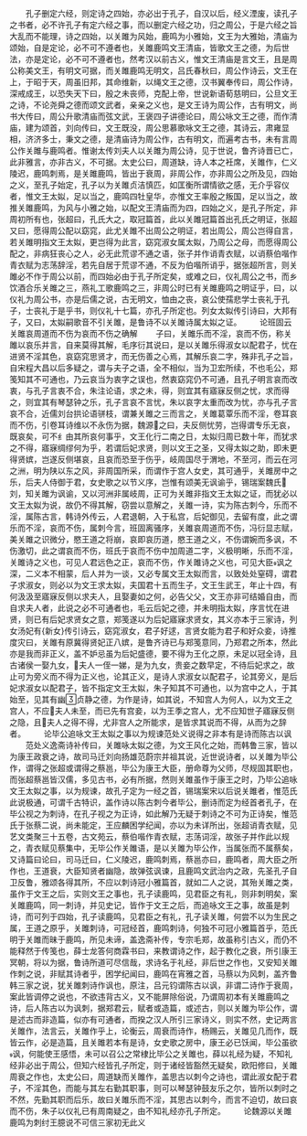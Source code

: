 <!-- { "loadSidebar": true } -->
　　孔子删定六经，则定诗之四始，亦必出于孔子，自汉以后，经义湮废，读孔子之书者，必不许孔子有定六经之事，而以删定六经之功，归之周公，于是六经之旨大乱而不能理，诗之四始，以关雎为风始，鹿鸣为小雅始，文王为大雅始，清庙为颂始，自是定论，必不可不遵者也，关雎鹿鸣文王清庙，皆歌文王之德，为后世法，亦是定论，必不可不遵者也，然考汉以前古义，惟文王清庙是言文王，且是周公称美文王，有明文可据，而关雎鹿鸣无明文，吕氏春秋曰，周公作诗云，文王在上，于昭于天，周虽旧邦，其命维新，以绳文王之德，汉书翼奉传曰，周公作诗，深戒成王，以恐失天下曰，殷之未丧师，克配上帝，世说新语荀慈明曰，公旦文王之诗，不论尧舜之德而颂文武者，亲亲之义也，是文王诗为周公作，古有明文，尚书大传曰，周公升歌清庙而弦文武，王褒四子讲德论曰，周公咏文王之德，而作清庙，建为颂首，刘向传曰，文王既没，周公思慕歌咏文王之德，其诗云，肃雍显相，济济多士，秉文之德，是清庙诗为周公作，古有明文，而遍考古书，未有言周公作关雎与鹿鸣者。惟谢太传刘夫人以关雎为周公诗，见于世说，鲁齐诗晋已亡，此非雅言，亦非古义，不可据。太史公曰，周道缺，诗人本之衽席，关雎作，仁义陵迟，鹿鸣刺焉，是关雎鹿鸣，皆出于衰周，非周公作，亦非周公之所及见，四始之义，至孔子始定，孔子以为关雎贞洁慎匹，如匡衡所谓情欲之感，无介乎容仪者，惟文王太姒，足以当之，鹿鸣四牡皇华，亦惟文王率殷之叛国，足以当之，故推关雎鹿鸣，为风与小雅之始，以配文王清庙而为四，四始之义，是孔子所定，非周初所有也，张超曰，孔氏大之，取冠篇首，此以关雎冠篇首出孔氏之明证，张超又曰，愿得周公配以窈窕，此尤关雎不出周公之明证，若出周公，周公岂得自言，若关雎明指文王太姒，更岂得为此言，窈窕淑女属太姒，乃周公之母，而愿得周公配之，非病狂丧心之人，必无此荒谬不通之语，张子并作诮青衣赋，以诮蔡伯喈作青衣赋为志荡辞淫，若先自居于荒谬不通，不反为伯喈所诮乎，据张超所言，则关雎必不作于周公以前，而四始必由于孔子所定矣，或难之曰，仪礼周公之书，而乡饮酒合乐关雎之三，燕礼工歌鹿鸣之三，非周公时已有关雎鹿鸣之明证乎，曰，以仪礼为周公书，亦是后儒之说，古无明文，恤由之丧，哀公使孺悲学士丧礼于孔子，士丧礼于是乎书，则仪礼十七篇，亦孔子所定也。列女太姒传引诗曰，大邦有子，又曰，太姒嗣歌音不引关雎，是鲁诗不以关雎诗属太姒之证。
　　论班固云关雎哀周道而不伤为哀而不伤之确解
　　子曰，关雎乐而不淫，哀而不伤，称关雎以哀乐并言，自来莫得其解，毛序衍其说曰，是以关雎乐得淑女以配君子，忧在进贤不淫其色，哀窈窕思贤才，而无伤善之心焉，其解乐哀二字，殊非孔子之旨，自宋程大昌以后多疑之，谓与夫子之语，全不相似，当为卫宏所续，不也毛公，郑笺知其不可通也，乃云哀当为衷字之误也，然衷窈窕仍不可通，且孔子明言哀而改衷，与孔子言衷不合，朱注论语，求之未，得，则宜其有寤寐反侧之忧，求而得之，则宜其有琴瑟钟之乐，孔子言哀不言忧，朱以哀字太重而改为忧，亦与孔子言哀不合，近儒刘台拱论语骈枝，谓兼关雎之三而言之，关雎葛覃乐而不淫，卷耳哀而不伤，引卷耳诗维以不永伤为据，魏源之曰，夫反侧忧劳，岂得谓专乐无哀，既哀矣，可不纟由其所哀何事乎，文王化行二南之日，太姒归周已数十年，而犹求之不得，寤寐绸缪何为乎，若谓后妃求贤，则以文王之圣，又得太姒之助，即未更得贤嫔，岂遂反侧堪哀，且哀而恐至于伤乎，岐周国尽于渭地，不至河，而云在河之洲，明为陕以东之风，非周国所采，而谓作于宫人女史，其可通乎，关雎房中之乐，后夫人侍御于君，女史歌之以节义序，岂惟有颂美无讽谕乎，锡瑞案魏氏刘，知关雎为讽谕，又以河洲非属岐周，正可为关雎非指文王太姒之证，而犹必以文王太姒为说，故仍不得其解，窃尝以意解之，关雎一诗，实为陈古刺今，乐而不淫，属陈古言，韩诗外传云，人君退朝，入于私宫，后妃御见，去留有度，此之谓乐而不淫，哀而不伤，属刺今言，班固离骚序，关雎哀周道而不伤，冯衍显志赋，美关雎之识微分，愍王道之将崩，哀即哀历道，愍王道之义，不伤谓婉而多讽，不伤激切，此之谓哀而不伤，班氏于哀而不伤中加周道二字，义极明晰，乐而不淫，关雎诗之义也，可见人君远色之正，哀而不伤，作关雎诗之义也，可见大臣讽之深，二义本不相蒙，后人并为一谈，又必专属文王太姒而言，以致处处窒碍，谓君子求淑女，则必以为文王求太姒，夫国君十五而生子，文王生武王，年止十四，有何汲汲至寤寐反侧以求夫人，且娶妻如之何，必告父父，文王亦非可结婚自由，而自求夫人者，此说之必不可通者也，毛云后妃之德，并未明指太姒，序言忧在进贤，则已有后妃求贤女之意，郑笺遂以为后妃寤寐求贤女，其义亦本于三家诗，列女汤妃有{新女}传引诗云，窈窕淑女，君子好逑，言贤女能为君子和好众妾，诗推度灾曰，关雎有原冀得贤妃正八嫔，是鲁齐诗已与郑笺意同，乃郑君之所本，然此亦是我而非正义，盖不妒忌虽为后妃盛德，要不得为王化之原，未足以冠全诗，且古诸侯一娶九女，夫人一侄一娣，是为九女，贵妾之数早定，不待后妃求之，故止可为旁义而不得为正义也，论其正义，是诗人求淑女以配君子，论其旁义，是后妃求淑女以配君子，皆不指定文王太姒，朱子知其不可通也，以为宫中之人，于其始至，见其有幽贞静之德，为作是诗，如其说，不知宫人为何人，以为文王之宫人，不应夫人未至，而已先有宫妾，以为王季之宫人，尤不应知世子寤寐反侧之隐，且夫人之得不得，尤非宫人之所能求，是皆求其说而不得，从而为之辞者。
　　论毕公追咏文王太姒之事以为规谏范处义说得之非本有是诗而陈古以讽
　　范处义逸斋诗补传曰，关雎咏太姒之德，为文王风化之始，而韩鲁三家，皆以为康王政衰之诗，故司马迁刘向扬雄范蔚宗并祖其说，近世说诗者，以关雎为毕公作，谓得之张超或谓得之蔡邕，毕公为康王大臣，册命尊为父师，尽规固其职也，而张超蔡邕皆汉儒，多见古书，必有所据，然则关雎虽作于康王之时，乃毕公追咏文王太姒之事，以为规谏，故孔子定为一经之首，锡瑞案宋以后说关雎者，惟范氏此说极通，可谓千古特识，盖作诗以陈古刺今者毕公，删诗而定为经首者孔子，在毕公视之为刺诗，在孔子视之为正诗，如此解乃无疑于刺诗之不可为正诗矣，惟范氏于张蔡二说，尚未能定，王应麟困学纪闻，亦以为未详所出，张超诮青衣赋，见艺文类聚三十五卷，古文苑云，蔡伯喈作青衣赋，志荡词淫，故张子并作此以规之，青衣赋见蔡集中，无毕公作关雎语，是以关雎为毕公作，当属张而不属蔡矣，又诗篇曰论曰，司马迁曰，仁义陵迟，鹿鸣刺焉，蔡邕亦曰，鹿鸣者，周大臣之所作也，王道衰，大臣知贤者幽隐，故弹弦讽谏，且鹿鸣文武治内之政，先圣孔子自卫反鲁，雅颂各得其所，不应以刺诗冠小雅篇首，就如二人之说，其殆关雎之类，虽作于文王之后，实则文王之事也，孔子读鹿鸣，见君臣之有礼，则非刺明矣，案关雎鹿鸣，同一刺诗，并见史记，皆作于文王之后，而追咏文王之事，故虽是刺诗，而可列于四始，孔子读鹿鸣，见君臣之有礼，孔子读关雎，何尝不以为生民之属，王道之原乎，关雎刺诗，可冠经首，鹿鸣刺诗，何独不可冠小雅篇首乎，范氏明于关雎而昧于鹿鸣，所见未谛，盖逸斋补传，专宗毛郑，故虽称引古义，而仍不能释然于传笺也，薛士龙答何商霖书曰，来教谓诗之作，起于教化之衰，所引康王冥朝，将以为据，鲁诗所道可尽信哉，求诗名于礼经，非后世之作也，又安知关雎作刺之说，非赋其诗者乎，困学纪闻曰，鹿鸣在宵雅之首，马蔡以为风刺，盖齐鲁韩三家之说，犹关雎刺诗作讽也，原注，吕元钧谓陈古以讽，非谓二诗作于衰周，案此皆调停之说也，不欲违背古义，又不能屏除俗说，乃谓周初本有关雎鹿鸣之诗，后人陈古以为讽刺，据郑君云，赋者或造篇，或述古，则以关雎为毕公作，谓是述古而非造篇，似亦有可通者，而揆之汉人所引三家诗义，则实不然，史记两言关雎作，法言云，关雎作乎上，论衡云，周衰而诗作，杨赐云，关雎见几而作，既皆云作，必是造篇，且关雎若本有是诗，女史歌之房中，康王必已饫闻，毕公虽欲讽，何能使王感悟，未可以召公之常棣比毕公之关雎也，薛以礼经为疑，不知礼经非必出于周公，但知六经皆孔子所定，则于诸经皆豁然无疑矣，欧阳修曰，关雎周衰之作也，太史公曰，周道缺而关雎作，盖思古以刺今之诗也，谓此淑女配于君子，不淫其色，而能与其左右勤其职事，则可以琴瑟钟鼓友乐之尔，皆所以刺时之不然，先勤其职而后乐，故曰关雎乐而不淫，其思古以刺今，而言不迫切，故曰哀而不伤，朱子以仪礼已有周南疑之，由不知礼经亦孔子所定。
　　论魏源以关雎鹿鸣为刺纣王臆说不可信三家初无此义

